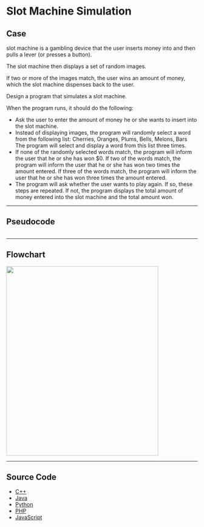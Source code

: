 # Slot Machine Simulation

## Case

slot machine is a gambling device that the user inserts money into and then pulls a lever (or presses a button).

The slot machine then displays a set of random images.

If two or more of the images match, the user wins an amount of money, which the slot machine dispenses back to the user.

Design a program that simulates a slot machine.

When the program runs, it should do the following:

- Ask the user to enter the amount of money he or she wants to insert into the slot machine.
- Instead of displaying images, the program will randomly select a word from the following list: Cherries, Oranges, Plums, Bells, Melons, Bars The program will select and display a word from this list three times.
- If none of the randomly selected words match, the program will inform the user that he or she has won $0. If two of the words match, the program will inform the user that he or she has won two times the amount entered. If three of the words match, the program will inform the user that he or she has won three times the amount entered.
- The program will ask whether the user wants to play again. If so, these steps are repeated. If not, the program displays the total amount of money entered into the slot machine and the total amount won.

<hr>

## Pseudocode

```

```

<hr>

## Flowchart

<img src="design/.png" width="400" height="500">

<hr>

## Source Code

- [C++](source-code/.cpp)
- [Java](source-code/.java)
- [Python](source-code/.py)
- [PHP](source-code/.php)
- [JavaScript](source-code/.js)
